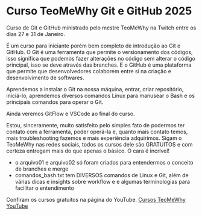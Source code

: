 # Curso TeoMeWhy Git e GitHub 2025

Curso de Git e GitHub ministrado pelo mestre TeoMeWhy na Twitch entre os dias 27 e 31 de Janeiro.

É um curso para iniciante porém bem completo de introdução ao Git e GitHub. O Git é uma ferramenta que permite o versionamento dos códigos, isso significa que podemos fazer alterações no código sem alterar o código principal, isso se deve através das branches. E o GitHub é uma plataforma que permite que desenvolvedores colaborem entre si na criação e desenvolvimento de softwares.

Aprendemos a instalar o Git na nossa máquina, entrar, criar repositório, iniciá-lo, aprendemos diversos comandos Linux para manusear o Bash e os principais comandos para operar o Git.

Ainda veremos GitFlow e VSCode ao final do curso.

Estou, sinceramente, muito satisfeito pelo simples fato de podermos ter contato com a ferramenta, poder operá-la e, quanto mais contato temos, mais troubleshooting fazemos e mais experiência adquirimos.
Sigam o TeoMeWhy nas redes sociais, todos os cursos dele são GRATUITOS e com certeza entregam mais do que apenas o básico. O cara é incrível!

- o arquivo01 e arquivo02 só foram criados para entendermos o conceito de branches e merge
- comandos_bash.txt tem DIVERSOS comandos de Linux e Git, além de várias dicas e insights sobre workflow e e algumas terminologias para facilitar o entendimento

Confiram os cursos gratuitos na página do YouTube.
[Cursos TeoMeWhy YouTube](https://youtube.com/@teomewhy)